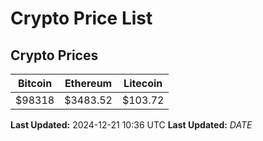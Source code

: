 # Crypto Price List

## Crypto Prices
| Bitcoin | Ethereum | Litecoin |
| ------- | -------- | -------- |
| $98318 | $3483.52 | $103.72 |
**Last Updated:** 2024-12-21 10:36 UTC
**Last Updated:** $DATE$
